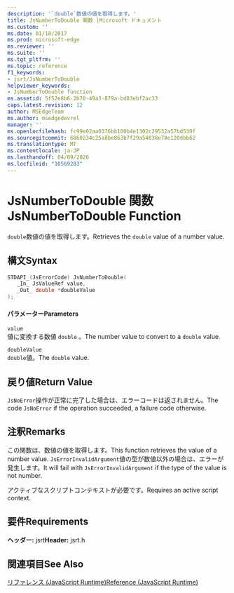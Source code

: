 ```yaml
---
description: '`double`数値の値を取得します。'
title: JsNumberToDouble 関数 |Microsoft ドキュメント
ms.custom: ''
ms.date: 01/18/2017
ms.prod: microsoft-edge
ms.reviewer: ''
ms.suite: ''
ms.tgt_pltfrm: ''
ms.topic: reference
f1_keywords:
- jsrt/JsNumberToDouble
helpviewer_keywords:
- JsNumberToDouble function
ms.assetid: 5f52e8b6-2b70-49a3-879a-bd83ebf2ac33
caps.latest.revision: 12
author: MSEdgeTeam
ms.author: msedgedevrel
manager: ''
ms.openlocfilehash: fc99e02aa0376bb100b4e1302c29532a57bd539f
ms.sourcegitcommit: 6860234c25a8be863b7f29a54838e78e120dbb62
ms.translationtype: MT
ms.contentlocale: ja-JP
ms.lasthandoff: 04/09/2020
ms.locfileid: "10569283"
---
```

# <span data-ttu-id="299ac-103">JsNumberToDouble 関数</span><span class="sxs-lookup"><span data-stu-id="299ac-103">JsNumberToDouble Function</span></span>
<span data-ttu-id="299ac-104">`double`数値の値を取得します。</span><span class="sxs-lookup"><span data-stu-id="299ac-104">Retrieves the `double` value of a number value.</span></span>  
  
## <span data-ttu-id="299ac-105">構文</span><span class="sxs-lookup"><span data-stu-id="299ac-105">Syntax</span></span>  
  
```cpp  
STDAPI_(JsErrorCode) JsNumberToDouble(  
   _In_ JsValueRef value,  
   _Out_ double *doubleValue  
);  
```  
  
#### <span data-ttu-id="299ac-106">パラメーター</span><span class="sxs-lookup"><span data-stu-id="299ac-106">Parameters</span></span>  
 `value`  
 <span data-ttu-id="299ac-107">値に変換する数値 `double` 。</span><span class="sxs-lookup"><span data-stu-id="299ac-107">The number value to convert to a `double` value.</span></span>  
  
 `doubleValue`  
 <span data-ttu-id="299ac-108">`double`値。</span><span class="sxs-lookup"><span data-stu-id="299ac-108">The `double` value.</span></span>  
  
## <span data-ttu-id="299ac-109">戻り値</span><span class="sxs-lookup"><span data-stu-id="299ac-109">Return Value</span></span>  
 <span data-ttu-id="299ac-110">`JsNoError`操作が正常に完了した場合は、エラーコードは返されません。</span><span class="sxs-lookup"><span data-stu-id="299ac-110">The code `JsNoError` if the operation succeeded, a failure code otherwise.</span></span>  
  
## <span data-ttu-id="299ac-111">注釈</span><span class="sxs-lookup"><span data-stu-id="299ac-111">Remarks</span></span>  
 <span data-ttu-id="299ac-112">この関数は、数値の値を取得します。</span><span class="sxs-lookup"><span data-stu-id="299ac-112">This function retrieves the value of a number value.</span></span> <span data-ttu-id="299ac-113">`JsErrorInvalidArgument`値の型が数値以外の場合は、エラーが発生します。</span><span class="sxs-lookup"><span data-stu-id="299ac-113">It will fail with `JsErrorInvalidArgument` if the type of the value is not number.</span></span>  
  
 <span data-ttu-id="299ac-114">アクティブなスクリプトコンテキストが必要です。</span><span class="sxs-lookup"><span data-stu-id="299ac-114">Requires an active script context.</span></span>  
  
## <span data-ttu-id="299ac-115">要件</span><span class="sxs-lookup"><span data-stu-id="299ac-115">Requirements</span></span>  
 <span data-ttu-id="299ac-116">**ヘッダー:** jsrt</span><span class="sxs-lookup"><span data-stu-id="299ac-116">**Header:** jsrt.h</span></span>  
  
## <span data-ttu-id="299ac-117">関連項目</span><span class="sxs-lookup"><span data-stu-id="299ac-117">See Also</span></span>  
 [<span data-ttu-id="299ac-118">リファレンス (JavaScript Runtime)</span><span class="sxs-lookup"><span data-stu-id="299ac-118">Reference (JavaScript Runtime)</span></span>](../chakra-hosting/reference-javascript-runtime.md)